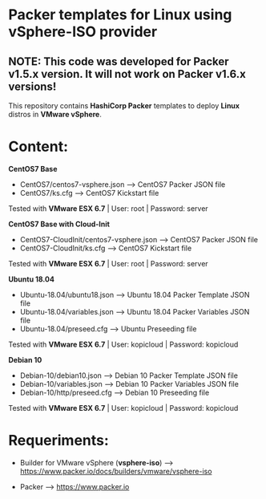 # Packer templates for Linux using vSphere-ISO provider

## NOTE: This code was developed for Packer v1.5.x version. It will not work on Packer v1.6.x versions!

This repository contains **HashiCorp Packer** templates to deploy **Linux** distros in **VMware vSphere**. 

# Content: #

**CentOS7 Base**

* CentOS7/centos7-vsphere.json --> CentOS7 Packer JSON file
* CentOS7/ks.cfg --> CentOS7 Kickstart file

Tested with **VMware ESX 6.7** | User: root | Password: server

**CentOS7 Base with Cloud-Init**

* CentOS7-CloudInit/centos7-vsphere.json --> CentOS7 Packer JSON file
* CentOS7-CloudInit/ks.cfg --> CentOS7 Kickstart file

Tested with **VMware ESX 6.7** | User: root | Password: server

**Ubuntu 18.04**

* Ubuntu-18.04/ubuntu18.json --> Ubuntu 18.04 Packer Template JSON file
* Ubuntu-18.04/variables.json --> Ubuntu 18.04 Packer Variables JSON file
* Ubuntu-18.04/preseed.cfg --> Ubuntu Preseeding file

Tested with **VMware ESX 6.7** | User: kopicloud | Password: kopicloud

**Debian 10**

* Debian-10/debian10.json --> Debian 10 Packer Template JSON file
* Debian-10/variables.json --> Debian 10 Packer Variables JSON file
* Debian-10/http/preseed.cfg --> Debian 10 Preseeding file

Tested with **VMware ESX 6.7** | User: kopicloud | Password: kopicloud

# Requeriments: #

* Builder for VMware vSphere (**vsphere-iso**) --> https://www.packer.io/docs/builders/vmware/vsphere-iso

* Packer --> https://www.packer.io

